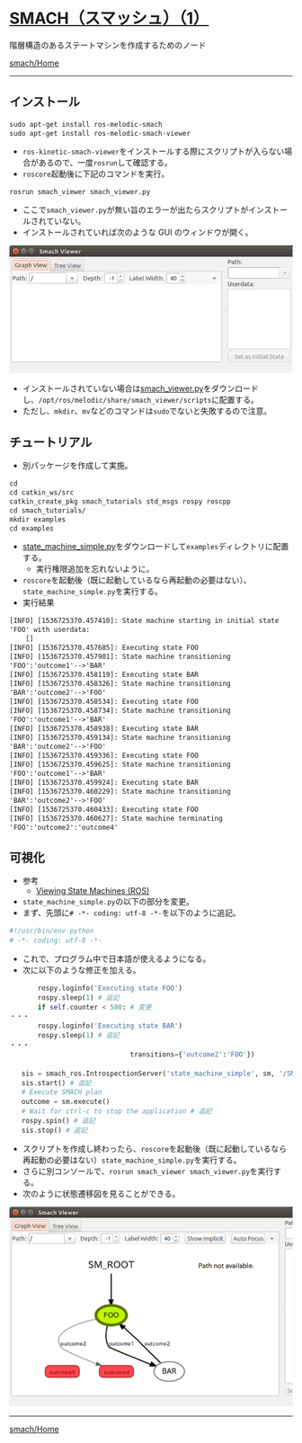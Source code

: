 # [SMACH（スマッシュ）（1）](http://wiki.ros.org/smach)

階層構造のあるステートマシンを作成するためのノード

[smach/Home](Home.md)

---

## インストール

```shell
sudo apt-get install ros-melodic-smach
sudo apt-get install ros-melodic-smach-viewer
```

* `ros-kinetic-smach-viewer`をインストールする際にスクリプトが入らない場合があるので、一度`rosrun`して確認する。
* `roscore`起動後に下記のコマンドを実行。

```shell
rosrun smach_viewer smach_viewer.py
```

* ここで`smach_viewer.py`が無い旨のエラーが出たらスクリプトがインストールされていない。
* インストールされていれば次のような GUI のウィンドウが開く。

![Screenshot from 2018-09-12 13-03-06.png](./2018-09-12_13-03-06.png)

* インストールされていない場合は[smach_viewer.py](https://github.com/ros-visualization/executive_smach_visualization/blob/indigo-devel/smach_viewer/scripts/smach_viewer.py)をダウンロードし、`/opt/ros/melodic/share/smach_viewer/scripts`に配置する。
* ただし、`mkdir`、`mv`などのコマンドは`sudo`でないと失敗するので注意。

## チュートリアル

* 別パッケージを作成して実施。

```shell
cd
cd catkin_ws/src
catkin_create_pkg smach_tutorials std_msgs rospy roscpp
cd smach_tutorials/
mkdir examples
cd examples
```

* [state_machine_simple.py](https://raw.githubusercontent.com/eacousineau/executive_smach_tutorials/hydro-devel/smach_tutorials/examples/state_machine_simple.py)をダウンロードして`examples`ディレクトリに配置する。
  * 実行権限追加を忘れないように。
* `roscore`を起動後（既に起動しているなら再起動の必要はない）、`state_machine_simple.py`を実行する。
* 実行結果

```shell
[INFO] [1536725370.457410]: State machine starting in initial state 'FOO' with userdata: 
	[]
[INFO] [1536725370.457685]: Executing state FOO
[INFO] [1536725370.457901]: State machine transitioning 'FOO':'outcome1'-->'BAR'
[INFO] [1536725370.458119]: Executing state BAR
[INFO] [1536725370.458326]: State machine transitioning 'BAR':'outcome2'-->'FOO'
[INFO] [1536725370.458534]: Executing state FOO
[INFO] [1536725370.458734]: State machine transitioning 'FOO':'outcome1'-->'BAR'
[INFO] [1536725370.458938]: Executing state BAR
[INFO] [1536725370.459134]: State machine transitioning 'BAR':'outcome2'-->'FOO'
[INFO] [1536725370.459336]: Executing state FOO
[INFO] [1536725370.459625]: State machine transitioning 'FOO':'outcome1'-->'BAR'
[INFO] [1536725370.459924]: Executing state BAR
[INFO] [1536725370.460229]: State machine transitioning 'BAR':'outcome2'-->'FOO'
[INFO] [1536725370.460433]: Executing state FOO
[INFO] [1536725370.460627]: State machine terminating 'FOO':'outcome2':'outcome4'
```

## 可視化

* 参考
  * [Viewing State Machines (ROS)](http://wiki.ros.org/smach/Tutorials/Smach%20Viewer)
* `state_machine_simple.py`の以下の部分を変更。
* まず、先頭に`# -*- coding: utf-8 -*-`を以下のように追記。

```python
#!/usr/bin/env python
# -*- coding: utf-8 -*-
```

* これで、プログラム中で日本語が使えるようになる。
* 次に以下のような修正を加える。

```python
       rospy.loginfo('Executing state FOO')
       rospy.sleep(1) # 追記
       if self.counter < 500: # 変更
・・・
       rospy.loginfo('Executing state BAR')
       rospy.sleep(1) # 追記
・・・
                              transitions={'outcome2':'FOO'})

   sis = smach_ros.IntrospectionServer('state_machine_simple', sm, '/SM_ROOT') # 追記
   sis.start() # 追記
   # Execute SMACH plan
   outcome = sm.execute()
   # Wait for ctrl-c to stop the application # 追記
   rospy.spin() # 追記
   sis.stop() # 追記
```

* スクリプトを作成し終わったら、`roscore`を起動後（既に起動しているなら再起動の必要はない）`state_machine_simple.py`を実行する。
* さらに別コンソールで、`rosrun smach_viewer smach_viewer.py`を実行する。
* 次のように状態遷移図を見ることができる。

![Screenshot from 2018-09-12 13-03-06.png](./2018-09-12_13-17-50.png)

---

[smach/Home](Home.md)
